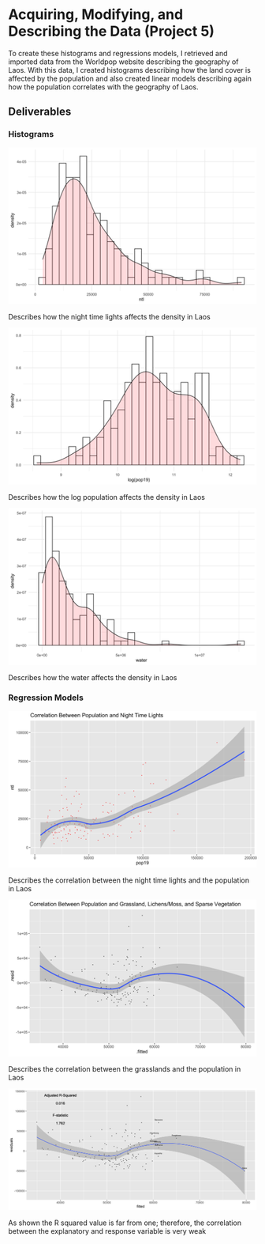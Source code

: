# Acquiring, Modifying, and Describing the Data (Project 5)

To create these histograms and regressions models, I retrieved and imported data from the Worldpop website describing the geography of Laos. With this data, I created histograms describing how the land cover is affected by the population and also created linear models describing again how the population correlates with the geography of Laos. 

## Deliverables
### Histograms 

![deliverable1](ntl_desnity_plot.png)

Describes how the night time lights affects the density in Laos

![histogram](pop_density_plot.png)

Describes how the log population affects the density in Laos

![histogram2](water_density_plot.png)

Describes how the water affects the density in Laos

### Regression Models

![linear1](ntl_pop_linear.png)

Describes the correlation between the night time lights and the population in Laos

![linear2](pop_grassland_linear.png)

Describes the correlation between the grasslands and the population in Laos

![stretchgoal](linearmodel_stretchgoal.png)

As shown the R squared value is far from one; therefore, the correlation between the explanatory and response variable is very weak
